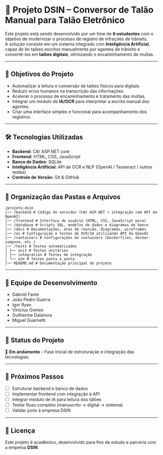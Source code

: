 # 🚦 Projeto DSIN – Conversor de Talão Manual para Talão Eletrônico

Este projeto está sendo desenvolvido por um time de **6 estudantes** com o objetivo de modernizar o processo de registro de infrações de trânsito.  
A solução consiste em um sistema integrado com **Inteligência Artificial**, capaz de ler talões escritos manualmente por agentes de trânsito e convertê-los em **talões digitais**, otimizando o encaminhamento de multas.

---

## 📌 Objetivos do Projeto
- Automatizar a leitura e conversão de talões físicos para digitais.
- Reduzir erros humanos na transcrição das informações.
- Acelerar o processo de encaminhamento e tratamento das multas.
- Integrar um módulo de **IA/OCR** para interpretar a escrita manual dos agentes.
- Criar uma interface simples e funcional para acompanhamento dos registros.

---

## 🛠️ Tecnologias Utilizadas
- **Backend:** C#/ ASP.NET core
- **Frontend:** HTML, CSS, JavaScript
- **Banco de Dados:** SQLite 
- **Inteligência Artificial:** API de OCR e NLP (OpenAI / Tesseract / outros testes)  
- **Controle de Versão:** Git & GitHub  

---

## 📂 Organização das Pastas e Arquivos
```
/projeto-dsin
│── /backend # Código do servidor (C#/ ASP.NET + integração com API da OpenAI)
│── /frontend # Interface do usuário (HTML, CSS, JavaScript puro)
│── /database # Scripts SQL, modelos de dados e diagramas do banco
│── /docs # Documentações, atas de reunião, diagramas, wireframes
│── /ai # Configuração e testes de OCR/IA utilizando API da OpenAI
│── /containers # Configurações de containers (Dockerfiles, docker-compose, etc.)
│── /tests # Testes automatizados
│ ├── unit # Testes unitários
│ ├── integration # Testes de integração
│ └── e2e # Testes ponta a ponta
│── README.md # Documentação principal do projeto
```
---

## 👥 Equipe de Desenvolvimento
- Gabriel Fante
- João Pedro Guerra
- Igor Ryan
- Vinicius Gomes
- Guilherme Dalanora
- Miguel Guarnetti

---

## 🚀 Status do Projeto
🔄 **Em andamento** – Fase inicial de estruturação e integração das tecnologias.

---

## 📅 Próximos Passos
- [ ] Estruturar backend e banco de dados  
- [ ] Implementar frontend com integração à API  
- [ ] Integrar módulo de IA para leitura dos talões  
- [ ] Testar fluxo completo (manuscrito → digital → sistema)  
- [ ] Validar junto à empresa DSIN  

---

## 📖 Licença
Este projeto é acadêmico, desenvolvido para fins de estudo e parceria com a empresa **DSIN**.  
